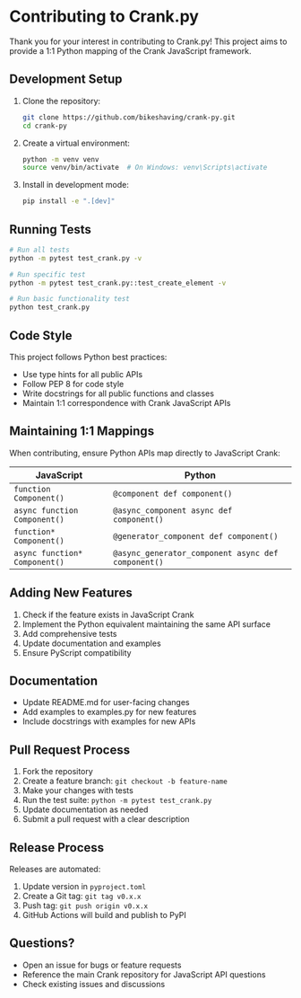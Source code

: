 # Contributing to Crank.py

Thank you for your interest in contributing to Crank.py! This project aims to provide a 1:1 Python mapping of the Crank JavaScript framework.

## Development Setup

1. Clone the repository:
   ```bash
   git clone https://github.com/bikeshaving/crank-py.git
   cd crank-py
   ```

2. Create a virtual environment:
   ```bash
   python -m venv venv
   source venv/bin/activate  # On Windows: venv\Scripts\activate
   ```

3. Install in development mode:
   ```bash
   pip install -e ".[dev]"
   ```

## Running Tests

```bash
# Run all tests
python -m pytest test_crank.py -v

# Run specific test
python -m pytest test_crank.py::test_create_element -v

# Run basic functionality test
python test_crank.py
```

## Code Style

This project follows Python best practices:

- Use type hints for all public APIs
- Follow PEP 8 for code style
- Write docstrings for all public functions and classes
- Maintain 1:1 correspondence with Crank JavaScript APIs

## Maintaining 1:1 Mappings

When contributing, ensure Python APIs map directly to JavaScript Crank:

| JavaScript | Python |
|------------|--------|
| `function Component()` | `@component def component()` |
| `async function Component()` | `@async_component async def component()` |
| `function* Component()` | `@generator_component def component()` |
| `async function* Component()` | `@async_generator_component async def component()` |

## Adding New Features

1. Check if the feature exists in JavaScript Crank
2. Implement the Python equivalent maintaining the same API surface
3. Add comprehensive tests
4. Update documentation and examples
5. Ensure PyScript compatibility

## Documentation

- Update README.md for user-facing changes
- Add examples to examples.py for new features
- Include docstrings with examples for new APIs

## Pull Request Process

1. Fork the repository
2. Create a feature branch: `git checkout -b feature-name`
3. Make your changes with tests
4. Run the test suite: `python -m pytest test_crank.py`
5. Update documentation as needed
6. Submit a pull request with a clear description

## Release Process

Releases are automated:
1. Update version in `pyproject.toml`
2. Create a Git tag: `git tag v0.x.x`
3. Push tag: `git push origin v0.x.x`
4. GitHub Actions will build and publish to PyPI

## Questions?

- Open an issue for bugs or feature requests
- Reference the main Crank repository for JavaScript API questions
- Check existing issues and discussions
